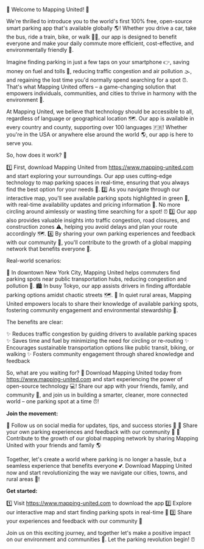 🌟 Welcome to Mapping United! 🌟

We're thrilled to introduce you to the world's first 100% free, open-source smart parking app that's available globally 🌎! Whether you drive a car, take the bus, ride a train, bike, or walk 🚶‍♀️, our app is designed to benefit everyone and make your daily commute more efficient, cost-effective, and environmentally friendly 💚.

Imagine finding parking in just a few taps on your smartphone 👉, saving money on fuel and tolls 💸, reducing traffic congestion and air pollution 🌫️, and regaining the lost time you'd normally spend searching for a spot ⏰. That's what Mapping United offers – a game-changing solution that empowers individuals, communities, and cities to thrive in harmony with the environment 🌳.

At Mapping United, we believe that technology should be accessible to all, regardless of language or geographical location 🗺️. Our app is available in every country and county, supporting over 100 languages 🇫🇷! Whether you're in the USA or anywhere else around the world 🌎, our app is here to serve you.

So, how does it work? 🔧

1️⃣ First, download Mapping United from https://www.mapping-united.com and start exploring your surroundings. Our app uses cutting-edge technology to map parking spaces in real-time, ensuring that you always find the best option for your needs 📍.
2️⃣ As you navigate through our interactive map, you'll see available parking spots highlighted in green 🌿, with real-time availability updates and pricing information 💸. No more circling around aimlessly or wasting time searching for a spot! ⏰
3️⃣ Our app also provides valuable insights into traffic congestion, road closures, and construction zones ⚠️, helping you avoid delays and plan your route accordingly 🗺️.
4️⃣ By sharing your own parking experiences and feedback with our community 👥, you'll contribute to the growth of a global mapping network that benefits everyone 💪.

Real-world scenarios:

🌆 In downtown New York City, Mapping United helps commuters find parking spots near public transportation hubs, reducing congestion and pollution 🚂.
🏙️ In busy Tokyo, our app assists drivers in finding affordable parking options amidst chaotic streets 🗺️.
🌳 In quiet rural areas, Mapping United empowers locals to share their knowledge of available parking spots, fostering community engagement and environmental stewardship 🌸.

The benefits are clear:

✨ Reduces traffic congestion by guiding drivers to available parking spaces
✨ Saves time and fuel by minimizing the need for circling or re-routing
✨ Encourages sustainable transportation options like public transit, biking, or walking
✨ Fosters community engagement through shared knowledge and feedback

So, what are you waiting for? 🤔 Download Mapping United today from https://www.mapping-united.com and start experiencing the power of open-source technology 💻! Share our app with your friends, family, and community 👥, and join us in building a smarter, cleaner, more connected world – one parking spot at a time ⏰!

**Join the movement:**

🔴 Follow us on social media for updates, tips, and success stories 📱
🤝 Share your own parking experiences and feedback with our community 👥
💪 Contribute to the growth of our global mapping network by sharing Mapping United with your friends and family 🌎

Together, let's create a world where parking is no longer a hassle, but a seamless experience that benefits everyone 💕. Download Mapping United now and start revolutionizing the way we navigate our cities, towns, and rural areas 🚀!

**Get started:**

1️⃣ Visit https://www.mapping-united.com to download the app
2️⃣ Explore our interactive map and start finding parking spots in real-time 📍
3️⃣ Share your experiences and feedback with our community 👥

Join us on this exciting journey, and together let's make a positive impact on our environment and communities 💚. Let the parking revolution begin! ⏰